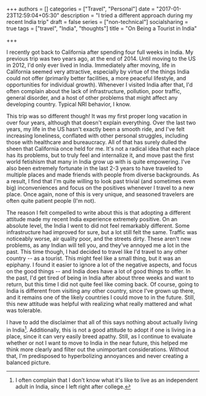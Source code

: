 +++
authors = []
categories = ["Travel", "Personal"]
date = "2017-01-23T12:59:04+05:30"
description = "I tried a different approach during my recent India trip"
draft = false
series = ["non-technical"]
socialsharing = true
tags = ["travel", "India", "thoughts"]
title = "On Being a Tourist in India"

+++

I recently got back to California after spending four full weeks in India. My
previous trip was two years ago, at the end
of 2014. Until moving to the US in 2012, I'd only ever lived in India.
Immediately after moving, life in California seemed very attractive, especially by
virtue of the things India could not offer (primarily better facilities,
a more peaceful lifestyle, and opportunities for individual growth). Whenever I visited
India after that, I'd often complain about the lack of infrastructure, pollution,
poor traffic, general disorder, and a host of other problems that might
affect any developing country. Typical NRI behavior, I know.

This trip was so different though! It was my first proper
long vacation in over four years, although that doesn't explain everything. Over the last
two years, my life in the US hasn't exactly been a smooth ride, and I've felt
increasing loneliness, conflated with other personal struggles, including those
with healthcare and bureaucracy. All of that has surely dulled the sheen that
California once held for me. It's not a radical idea that each place has its
problems, but to truly feel and internalize it, and move past the
first world fetishism that many in India grow up with is quite
empowering. I've also been extremely fortunate in the last 2-3 years to
have traveled to multiple places and made friends with people
from diverse backgrounds.
As a result, I find that I'm quite willing to look past trivial (and
sometimes even big) inconveniences and focus on the positives whenever I travel
to a new place. Once again, none of this is very unique, and seasoned travelers
are often quite patient people (I'm not).

The reason I felt compelled to write about this is that adopting a different attitude
made my recent India experience extremely positive. On an absolute level, the India
I went to did not feel remarkably different. Some infrastructure had improved for
sure, but a lot still felt the same. Traffic was noticeably worse, air quality poor,
and the streets dirty. These aren't new problems, as any Indian will tell you, and
they've annoyed me a lot in the past. This time though, I had decided to travel like
I'd travel to any other country -- as a tourist. This might feel like a small thing,
but it was an epiphany. I found it easier to ignore a lot of the negative
aspects, and focus on the good things -- and India does have a lot of good things
to offer. In the past, I'd get tired of being in India after about three
weeks and want to return, but this time I did not quite feel like coming back. Of
course, going to India is different from visiting any other country, since I've
grown up there, and it remains one of the likely countries I could move to in the
future. Still, this new attitude was helpful with realizing what really mattered
and what was tolerable.

I have to add the disclaimer that all of this says nothing about
actually living in India[^1]. Additionally, this is not a good attitude to adopt
if one is living in a place, since it can very easily breed apathy. Still, as I
continue to evaluate whether or not I want to move to India in the near future,
this helped me think more clearly and filter out the unimportant considerations.
Without that, I'm predisposed to hyperbolizing annoyances and never creating a
balanced picture.

[^1]: I often complain that I don't know what it's like to live as an independent adult in India, since I left right after college.
